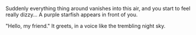 Suddenly everything thing around vanishes into this air, and you start to feel really dizzy...
A purple starfish appears in front of you.

"Hello, my friend." It greets, in a voice like the trembling night sky.
